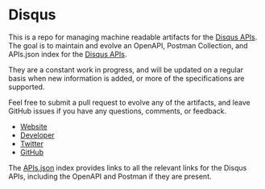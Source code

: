 # DisqusThis is a repo for managing machine readable artifacts for the [Disqus APIs](https://disqus.com/). The goal is to maintain and evolve an OpenAPI, Postman Collection, and APIs.json index for the [Disqus APIs](https://disqus.com/).They are a constant work in progress, and will be updated on a regular basis when new information is added, or more of the specifications are supported.Feel free to submit a pull request to evolve any of the artifacts, and leave GitHub issues if you have any questions, comments, or feedback.- [Website](https://disqus.com/)- [Developer](https://disqus.com/)- [Twitter](https://twitter.com/disqus)- [GitHub](https://github.com/disqus)The [APIs.json](https://github.com/api-evangelist/disqus/blob/master/apis.json) index provides links to all the relevant links for the Disqus APIs, including the OpenAPI and Postman if they are present.
